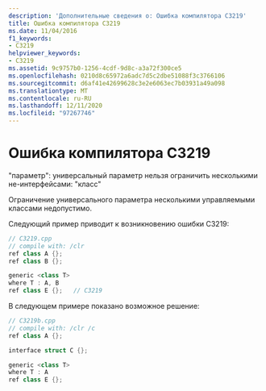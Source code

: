 ```yaml
---
description: 'Дополнительные сведения о: Ошибка компилятора C3219'
title: Ошибка компилятора C3219
ms.date: 11/04/2016
f1_keywords:
- C3219
helpviewer_keywords:
- C3219
ms.assetid: 9c9757b0-1256-4cdf-9d8c-a3a72f300ce5
ms.openlocfilehash: 0210d8c65972a6adc7d5c2dbe51088f3c3766106
ms.sourcegitcommit: d6af41e42699628c3e2e6063ec7b03931a49a098
ms.translationtype: MT
ms.contentlocale: ru-RU
ms.lasthandoff: 12/11/2020
ms.locfileid: "97267746"
---
```

# <a name="compiler-error-c3219"></a>Ошибка компилятора C3219

"параметр": универсальный параметр нельзя ограничить несколькими не-интерфейсами: "класс"

Ограничение универсального параметра несколькими управляемыми классами недопустимо.

Следующий пример приводит к возникновению ошибки C3219:

```cpp
// C3219.cpp
// compile with: /clr
ref class A {};
ref class B {};

generic <class T>
where T : A, B
ref class E {};   // C3219
```

В следующем примере показано возможное решение:

```cpp
// C3219b.cpp
// compile with: /clr /c
ref class A {};

interface struct C {};

generic <class T>
where T : A
ref class E {};
```
